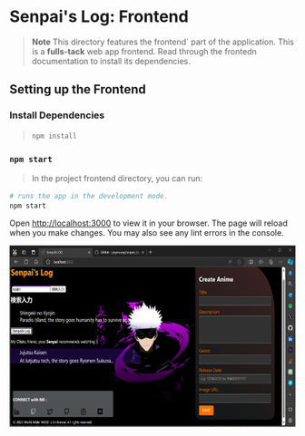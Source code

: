 # Senpai's Log: Frontend
> **Note**
> This directory features the frontend` part of the application.
> This is a **fulls-tack** web app frontend. Read through the frontedn documentation to install its dependencies.

## Setting up the Frontend

### Install Dependencies
> `npm install`

### `npm start`
> In the project frontend directory, you can run:

```bash
# runs the app in the development mode.  
npm start
```
Open [http://localhost:3000](http://localhost:3000) to view it in your browser.
The page will reload when you make changes.
You may also see any lint errors in the console.

<p align="center">
  <img align="center" src="./public/public-facing.png" title="Tiles" height="320" width="640" style="padding-right:100px;" />
</p>
